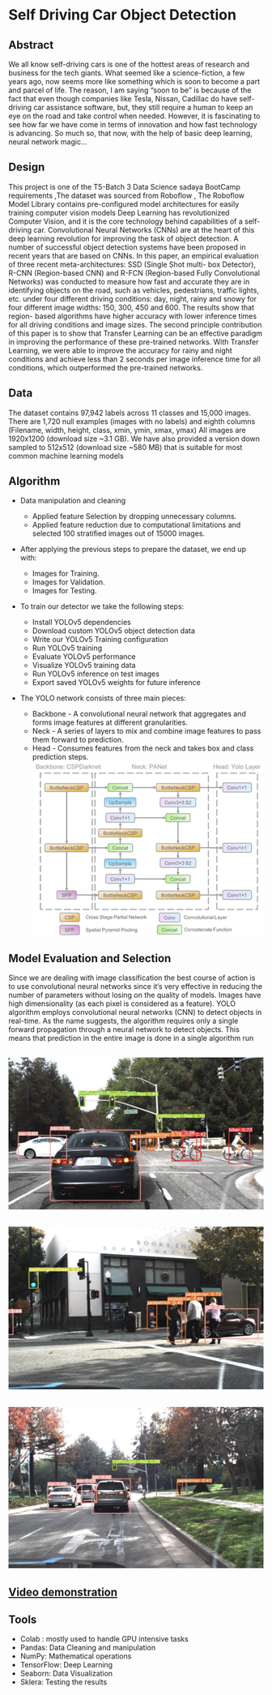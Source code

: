 # Self Driving Car Object Detection

## Abstract
We all know self-driving cars is one of the hottest areas of research and business for the tech giants. What seemed like a science-fiction, a few years ago, now seems more like something which is soon to become a part and parcel of life. The reason, I am saying “soon to be” is because of the fact that even though companies like Tesla, Nissan, Cadillac do have self-driving car assistance software, but, they still require a human to keep an eye on the road and take control when needed. However, it is fascinating to see how far we have come in terms of innovation and how fast technology is advancing. So much so, that now, with the help of basic deep learning, neural network magic...

## Design 
This project is one of the T5-Batch 3 Data Science sadaya BootCamp requirements ,The dataset was sourced from Roboflow , The Roboflow Model Library contains pre-configured model architectures for easily training computer vision models Deep Learning has revolutionized Computer Vision, and it is the core technology behind capabilities of a self- driving car. Convolutional Neural Networks (CNNs) are at the heart of this deep learning revolution for improving the task of object detection. A number of successful object detection systems have been proposed in recent years that are based on CNNs. In this paper, an empirical evaluation of three recent meta-architectures: SSD (Single Shot multi- box Detector), R-CNN (Region-based CNN) and R-FCN (Region-based Fully Convolutional Networks) was conducted to measure how fast and accurate they are in identifying objects on the road, such as vehicles, pedestrians, traffic lights, etc. under four different driving conditions: day, night, rainy and snowy for four different image widths: 150, 300, 450 and 600. The results show that region- based algorithms have higher accuracy with lower inference times for all driving conditions and image sizes. The second principle contribution of this paper is to show that Transfer Learning can be an effective paradigm in improving the performance of these pre-trained networks. With Transfer Learning, we were able to improve the accuracy for rainy and night conditions and achieve less than 2 seconds per image inference time for all conditions, which outperformed the pre-trained networks.

## Data
The dataset contains 97,942 labels across 11 classes and 15,000 images. There are 1,720 null examples (images with no labels) and eighth columns (Filename, width, height, class, xmin, ymin, xmax, ymax)
All images are 1920x1200 (download size ~3.1 GB). We have also provided a version down sampled to 512x512 (download size ~580 MB) that is suitable for most common machine learning models

## Algorithm
* Data manipulation and cleaning
    * Applied feature Selection by dropping unnecessary columns.
    * Applied feature reduction due to computational limitations and selected 100 stratified images out of 15000 images.

* After applying the previous steps to prepare the dataset, we end up with:
   * Images for Training.
   * Images for Validation.
   * Images for Testing.

* To train our detector we take the following steps:
   * Install YOLOv5 dependencies
   * Download custom YOLOv5 object detection data
   * Write our YOLOv5 Training configuration
   * Run YOLOv5 training
   * Evaluate YOLOv5 performance
   * Visualize YOLOv5 training data
   * Run YOLOv5 inference on test images
   * Export saved YOLOv5 weights for future inference

* The YOLO network consists of three main pieces:
   * Backbone - A convolutional neural network that aggregates and forms image features at different granularities.
   * Neck - A series of layers to mix and combine image features to pass them forward to prediction.
   * Head - Consumes features from the neck and takes box and class prediction steps.
   ![alt text](../Images/yolov5_algorithm.png "yolov5 algorithm")

## Model Evaluation and Selection
Since we are dealing with image classification the best course of action is to use convolutional neural networks since it’s very effective in reducing the number of parameters without losing on the quality of models. Images have high dimensionality (as each pixel is considered as a feature). YOLO algorithm employs convolutional neural networks (CNN) to detect objects in real-time. As the name suggests, the algorithm requires only a single forward propagation through a neural network to detect objects. This means that prediction in the entire image is done in a single algorithm run

![alt text](../Images/test1.png)
---
![alt text](../Images/test2.png)
---
![alt text](../Images/test3.png)
---
[Video demonstration](https://www.youtube.com/watch?v=qaCLV4Y_H3M)
---
## Tools
* Colab : mostly used to handle GPU intensive tasks
* Pandas: Data Cleaning and manipulation
* NumPy: Mathematical operations
* TensorFlow: Deep Learning
* Seaborn: Data Visualization
* Sklera: Testing the results
